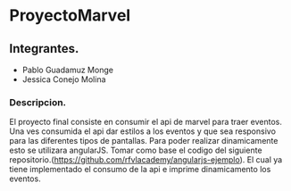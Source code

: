 # ProyectoMarvel
## Integrantes.
* Pablo Guadamuz Monge
* Jessica Conejo Molina
### Descripcion.
El proyecto final consiste en consumir el api de marvel para traer eventos. Una ves consumida el api dar estilos a los eventos y que sea responsivo para las diferentes tipos de pantallas. Para poder realizar dinamicamente esto se utilizara angularJS. Tomar como base el codigo del siguiente repositorio.(https://github.com/rfvlacademy/angularjs-ejemplo). El cual ya tiene implementado el consumo de la api e imprime dinamicamento los eventos. 
